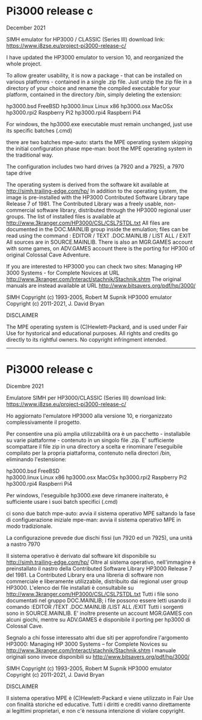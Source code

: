 # Pi3000 release c
December 2021

SIMH emulator for HP3000 / CLASSIC (Series III)
download link: https://www.i8zse.eu/project-pi3000-release-c/

I have updated the HP3000 emulator to version 10, and reorganized the whole project.

To allow greater usability, it is now a package - that can be installed on various platforms -
contained in a single .zip file. Just unzip the zip file in a directory of your choice
and rename the compiled executable for your platform, contained in the directory /bin,
simply deleting the extension:

hp3000.bsd FreeBSD
hp3000.linux Linux x86
hp3000.osx MacOSx
hp3000.rpi2 Raspberry Pi2
hp3000.rpi4 Raspberri Pi4

For windows, the hp3000.exe executable must remain unchanged, just use its specific batches (.cmd)

there are two batches
mpe-auto:
starts the MPE operating system skipping the initial configuration phase
mpe-man:
boot the MPE operating system in the traditional way.

The configuration includes two hard drives (a 7920 and a 7925), a 7970 tape drive

The operating system is derived from the software kit available at http://simh.trailing-edge.com/hp/
In addition to the operating system, the image is pre-installed with the HP3000 Contributed Software Library tape
Release 7 of 1981. The Contributed Library was a freely usable, non-commercial software library,
distributed through the HP3000 regional user groups.
The list of installed files is available at http://www.3kranger.com/HP3000/CSL/CSL7STDL.txt
All files are documented in the DOC.MAINLIB group inside the emulation; files can be read using the command
: EDITOR
/ TEXT <filename> .DOC.MAINLIB
/ LIST ALL
/ EXIT
All sources are in SOURCE.MAINLIB.
There is also an MGR.GAMES account with some games, on ADV.GAMES account there is the porting for HP300
of original Colossal Cave Adventure.

If you are interested to HP3000 you can check two sites:
Managing HP 3000 Systems - for Complete Novices at URL http://www.3kranger.com/Interact/stachnik/Stachnik.shtm
The original manuals are instead available at URL http://www.bitsavers.org/pdf/hp/3000/ 

SIMH Copyright (c) 1993-2005, Robert M Supnik
HP3000 emulator Copyright (c) 2011-2021, J. David Bryan

DISCLAIMER

The MPE operating system is (C)Hewlett-Packard, and is used under Fair Use for hystorical and educational purposes. 
All rights and credits go directly to its rightful owners. 
No copyright infringment intended.


--------------------------------

# Pi3000 release c
Dicembre 2021

Emulatore SIMH per HP3000/CLASSIC (Series III)
download link: https://www.i8zse.eu/project-pi3000-release-c/

Ho aggiornato l'emulatore HP3000 alla versione 10, e riorganizzato complessivamente il progetto.

Per consentire una più amplia utilizzabilità ora è un pacchetto - installabile su varie piattaforme -
contenuto in un singolo file .zip. E' sufficiente scompattare il file zip in una directory a scelta 
e rinominare l'eseguibile compilato per la propria piattaforma, contenuto nella directori /bin, 
eliminando l'estensione:

hp3000.bsd   FreeBSD	
hp3000.linux Linux x86
hp3000.osx   MacOSx
hp3000.rpi2  Raspberry Pi2
hp3000.rpi4  Raspberri Pi4

Per windows, l'eseguibile hp3000.exe deve rimanere inalterato, è sufficiente usare i suoi batch specifici (.cmd)

ci sono due batch 
mpe-auto:
avvia il sistema operativo MPE saltando la fase di configuerazione iniziale
mpe-man:
avvia il sistema operativo MPE in modo tradizionale.

La configurazione prevede due dischi fissi (un 7920 ed un 7925), una unità a nastro 7970

Il sistema operativo è derivato dal software kit disponibile su http://simh.trailing-edge.com/hp/
Oltre al sistema operativo, nell'immagine è preinstallato il nastro della Contributed Software Library HP3000
Release 7 del 1981. La Contributed Library era una libreria di software non commerciale e liberamente utilizzabile, 
distribuito dai regional user group HP3000. 
L'elenco dei file installati è consultabile su http://www.3kranger.com/HP3000/CSL/CSL7STDL.txt
Tutti i file sono documentati nel gruppo DOC.MAINLIB; i file possono essere letti usando il comando
:EDITOR
/TEXT <nomefile>.DOC.MAINLIB
/LIST ALL
/EXIT
Tutti i sorgenti sono in SOURCE.MAINLIB.
E' inoltre presente un account MGR.GAMES con alcuni giochi, mentre su ADV.GAMES è disponibile il porting per
hp3000 di Colossal Cave.

Segnalo a chi fosse interessato altri due siti per approfondire l'argomento HP3000:
Managing HP 3000 Systems – for Complete Novices su http://www.3kranger.com/Interact/stachnik/Stachnik.shtm 
I manuale originali sono invece disponibili su http://www.bitsavers.org/pdf/hp/3000/

SIMH Copyright (c) 1993-2005, Robert M Supnik
HP3000 emulator Copyright (c) 2011-2021, J. David Bryan

DISCLAIMER

Il sistema operativo MPE è (C)Hewlett-Packard e viene utilizzato in Fair Use con finalità storiche ed educative.
Tutti i diritti e crediti vanno direttamente ai legittimi proprietari, e non c'è nessuna intenzione di violare copyright. 
